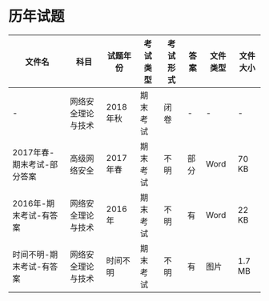 # 历年试题

文件名|科目|试题年份|考试类型|考试形式|答案|文件类型|文件大小
---|---|---|---|---|---|---|---
-|网络安全理论与技术|2018年秋|期末考试|闭卷|-|-|-
2017年春-期末考试-部分答案|高级网络安全|2017年春|期末考试|不明|部分|Word|70 KB
2016年-期末考试-有答案|网络安全理论与技术|2016年|期末考试|不明|有|Word|22 KB
时间不明-期末考试-有答案|网络安全理论与技术|时间不明|期末考试|不明|有|图片|1.7 MB
